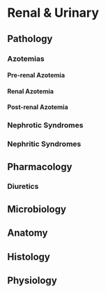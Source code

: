 # Renal & Urinary

## Pathology

### Azotemias

#### Pre-renal Azotemia

#### Renal Azotemia

#### Post-renal Azotemia

### Nephrotic Syndromes

### Nephritic Syndromes

## Pharmacology

### Diuretics

## Microbiology

## Anatomy

## Histology

## Physiology
